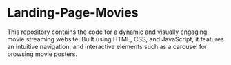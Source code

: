 # Landing-Page-Movies
This repository contains the code for a dynamic and visually engaging movie streaming website. Built using HTML, CSS, and JavaScript, it features an  intuitive navigation, and interactive elements such as a carousel for browsing movie posters.

